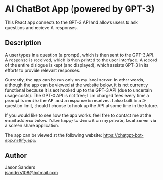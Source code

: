 # AI ChatBot App (powered by GPT-3)

This React app connects to the GPT-3 API and allows users to ask questions and recieve AI responses.  

## Description

A user types in a question (a prompt), which is then sent to the GPT-3 API. A response is received, which is then printed to the user interface. A record of the entire dialogue is kept (and displayed), which assists GPT-3 in its efforts to provide relevant responses. 

Currently, the app can be run only on my local server. In other words, although the app can be viewed at the website below, it is not currently functional because it is not hooked up to the GPT-3 API (due to uncertain usage costs). The GPT-3 API is not free; I am charged fees every time a prompt is sent to the API and a response is received. I also built in a 5-question limit, should I choose to hook up the API at some time in the future.  

If you would like to see how the app works, feel free to contact me at the email address below. I'd be happy to demo it on my private, local server via a screen share application. 

The app can be viewed at the following website: https://chatgpt-bot-app.netlify.app/

## Author

Jason Sanders  
jsanders108@hotmail.com
